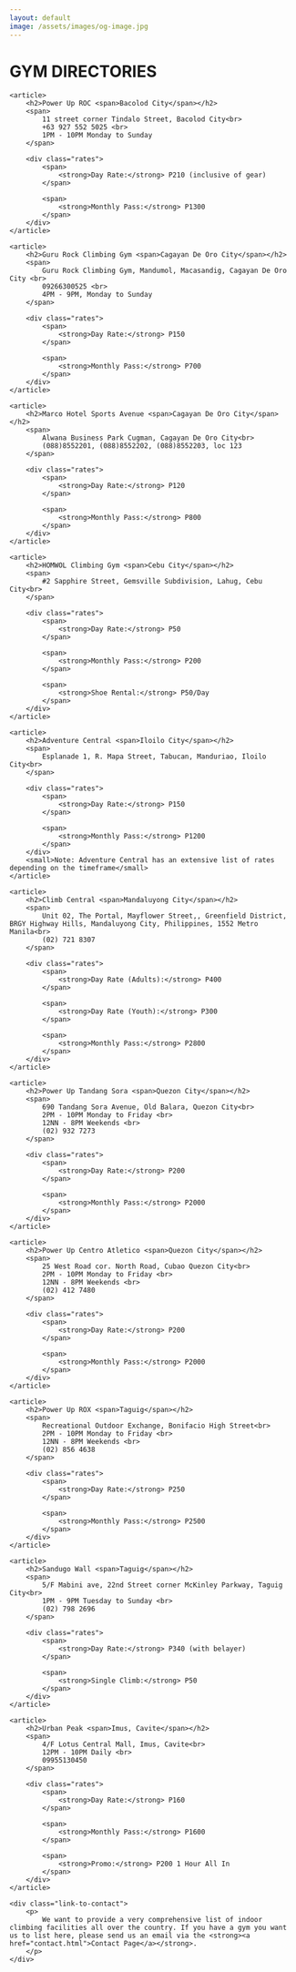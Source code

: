 ```yaml
---
layout: default
image: /assets/images/og-image.jpg
---
```


<div class="directory fixed-width-container">
	<h1 class="section-heading">GYM DIRECTORIES</h1>

	<article>
		<h2>Power Up ROC <span>Bacolod City</span></h2>
		<span>
			11 street corner Tindalo Street, Bacolod City<br>
			+63 927 552 5025 <br>
			1PM - 10PM Monday to Sunday
		</span>

		<div class="rates">
			<span>
				<strong>Day Rate:</strong> P210 (inclusive of gear)
			</span>

			<span>
				<strong>Monthly Pass:</strong> P1300
			</span>
		</div>
	</article>

	<article>
		<h2>Guru Rock Climbing Gym <span>Cagayan De Oro City</span></h2>
		<span>
			Guru Rock Climbing Gym, Mandumol, Macasandig, Cagayan De Oro City <br>
			09266300525 <br>
			4PM - 9PM, Monday to Sunday
		</span>

		<div class="rates">
			<span>
				<strong>Day Rate:</strong> P150
			</span>

			<span>
				<strong>Monthly Pass:</strong> P700
			</span>
		</div>
	</article>

	<article>
		<h2>Marco Hotel Sports Avenue <span>Cagayan De Oro City</span></h2>
		<span>
			Alwana Business Park Cugman, Cagayan De Oro City<br>
			(088)8552201, (088)8552202, (088)8552203, loc 123
		</span>

		<div class="rates">
			<span>
				<strong>Day Rate:</strong> P120
			</span>

			<span>
				<strong>Monthly Pass:</strong> P800
			</span>
		</div>
	</article>

	<article>
		<h2>HOMWOL Climbing Gym <span>Cebu City</span></h2>
		<span>
			#2 Sapphire Street, Gemsville Subdivision, Lahug, Cebu City<br>
		</span>

		<div class="rates">
			<span>
				<strong>Day Rate:</strong> P50
			</span>

			<span>
				<strong>Monthly Pass:</strong> P200
			</span>

			<span>
				<strong>Shoe Rental:</strong> P50/Day
			</span>
		</div>
	</article>

	<article>
		<h2>Adventure Central <span>Iloilo City</span></h2>
		<span>
			Esplanade 1, R. Mapa Street, Tabucan, Manduriao, Iloilo City<br>
		</span>

		<div class="rates">
			<span>
				<strong>Day Rate:</strong> P150
			</span>

			<span>
				<strong>Monthly Pass:</strong> P1200
			</span>
		</div>
		<small>Note: Adventure Central has an extensive list of rates depending on the timeframe</small>
	</article>

	<article>
		<h2>Climb Central <span>Mandaluyong City</span></h2>
		<span>
			Unit 02, The Portal, Mayflower Street,, Greenfield District, BRGY Highway Hills, Mandaluyong City, Philippines, 1552 Metro Manila<br>
			(02) 721 8307
		</span>

		<div class="rates">
			<span>
				<strong>Day Rate (Adults):</strong> P400
			</span>

			<span>
				<strong>Day Rate (Youth):</strong> P300
			</span>

			<span>
				<strong>Monthly Pass:</strong> P2800
			</span>
		</div>
	</article>

	<article>
		<h2>Power Up Tandang Sora <span>Quezon City</span></h2>
		<span>
			690 Tandang Sora Avenue, Old Balara, Quezon City<br>
			2PM - 10PM Monday to Friday <br>
			12NN - 8PM Weekends <br>
			(02) 932 7273
		</span>

		<div class="rates">
			<span>
				<strong>Day Rate:</strong> P200
			</span>

			<span>
				<strong>Monthly Pass:</strong> P2000
			</span>
		</div>
	</article>

	<article>
		<h2>Power Up Centro Atletico <span>Quezon City</span></h2>
		<span>
			25 West Road cor. North Road, Cubao Quezon City<br>
			2PM - 10PM Monday to Friday <br>
			12NN - 8PM Weekends <br>
			(02) 412 7480
		</span>

		<div class="rates">
			<span>
				<strong>Day Rate:</strong> P200
			</span>

			<span>
				<strong>Monthly Pass:</strong> P2000
			</span>
		</div>
	</article>

	<article>
		<h2>Power Up ROX <span>Taguig</span></h2>
		<span>
			Recreational Outdoor Exchange, Bonifacio High Street<br>
			2PM - 10PM Monday to Friday <br>
			12NN - 8PM Weekends <br>
			(02) 856 4638
		</span>

		<div class="rates">
			<span>
				<strong>Day Rate:</strong> P250
			</span>

			<span>
				<strong>Monthly Pass:</strong> P2500
			</span>
		</div>
	</article>

	<article>
		<h2>Sandugo Wall <span>Taguig</span></h2>
		<span>
			5/F Mabini ave, 22nd Street corner McKinley Parkway, Taguig City<br>
			1PM - 9PM Tuesday to Sunday <br>
			(02) 798 2696
		</span>

		<div class="rates">
			<span>
				<strong>Day Rate:</strong> P340 (with belayer)
			</span>

			<span>
				<strong>Single Climb:</strong> P50
			</span>
		</div>
	</article>

	<article>
		<h2>Urban Peak <span>Imus, Cavite</span></h2>
		<span>
			4/F Lotus Central Mall, Imus, Cavite<br>
			12PM - 10PM Daily <br>
			09955130450
		</span>

		<div class="rates">
			<span>
				<strong>Day Rate:</strong> P160
			</span>

			<span>
				<strong>Monthly Pass:</strong> P1600
			</span>

			<span>
				<strong>Promo:</strong> P200 1 Hour All In 
			</span>
		</div>
	</article>

	<div class="link-to-contact">
		<p>
			We want to provide a very comprehensive list of indoor climbing facilities all over the country. If you have a gym you want us to list here, please send us an email via the <strong><a href="contact.html">Contact Page</a></strong>.
		</p>
	</div>
</div>